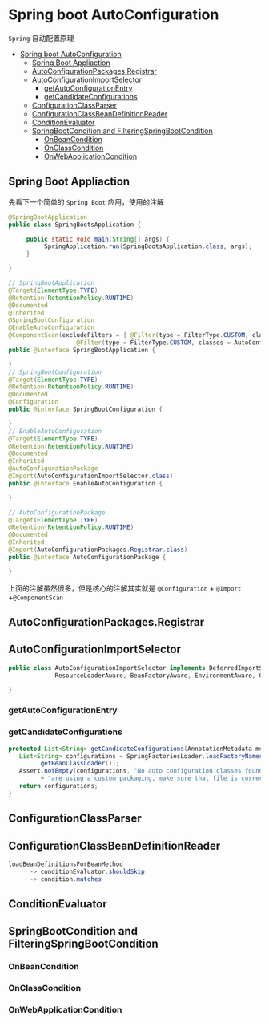 # Spring boot AutoConfiguration

`Spring` 自动配置原理

- [Spring boot AutoConfiguration](#spring-boot-autoconfiguration)
  - [Spring Boot Appliaction](#spring-boot-appliaction)
  - [AutoConfigurationPackages.Registrar](#autoconfigurationpackagesregistrar)
  - [AutoConfigurationImportSelector](#autoconfigurationimportselector)
    - [getAutoConfigurationEntry](#getautoconfigurationentry)
    - [getCandidateConfigurations](#getcandidateconfigurations)
  - [ConfigurationClassParser](#configurationclassparser)
  - [ConfigurationClassBeanDefinitionReader](#configurationclassbeandefinitionreader)
  - [ConditionEvaluator](#conditionevaluator)
  - [SpringBootCondition and FilteringSpringBootCondition](#springbootcondition-and-filteringspringbootcondition)
    - [OnBeanCondition](#onbeancondition)
    - [OnClassCondition](#onclasscondition)
    - [OnWebApplicationCondition](#onwebapplicationcondition)

## Spring Boot Appliaction

先看下一个简单的 `Spring Boot` 应用，使用的注解

```java
@SpringBootApplication
public class SpringBootsApplication {

     public static void main(String[] args) {
          SpringApplication.run(SpringBootsApplication.class, args);
     }

}

// SpringBootApplication
@Target(ElementType.TYPE)
@Retention(RetentionPolicy.RUNTIME)
@Documented
@Inherited
@SpringBootConfiguration
@EnableAutoConfiguration
@ComponentScan(excludeFilters = { @Filter(type = FilterType.CUSTOM, classes = TypeExcludeFilter.class),
                   @Filter(type = FilterType.CUSTOM, classes = AutoConfigurationExcludeFilter.class) })
public @interface SpringBootApplication {

}
// SpringBootConfiguration
@Target(ElementType.TYPE)
@Retention(RetentionPolicy.RUNTIME)
@Documented
@Configuration
public @interface SpringBootConfiguration {

}
// EnableAutoConfiguration
@Target(ElementType.TYPE)
@Retention(RetentionPolicy.RUNTIME)
@Documented
@Inherited
@AutoConfigurationPackage
@Import(AutoConfigurationImportSelector.class)
public @interface EnableAutoConfiguration {

}

// AutoConfigurationPackage
@Target(ElementType.TYPE)
@Retention(RetentionPolicy.RUNTIME)
@Documented
@Inherited
@Import(AutoConfigurationPackages.Registrar.class)
public @interface AutoConfigurationPackage {

}
```

上面的注解虽然很多，但是核心的注解其实就是 `@Configuration` + `@Import` +`@ComponentScan`

## AutoConfigurationPackages.Registrar

## AutoConfigurationImportSelector

```java
public class AutoConfigurationImportSelector implements DeferredImportSelector, BeanClassLoaderAware,
             ResourceLoaderAware, BeanFactoryAware, EnvironmentAware, Ordered {

}
```

### getAutoConfigurationEntry

### getCandidateConfigurations

```java
protected List<String> getCandidateConfigurations(AnnotationMetadata metadata, AnnotationAttributes attributes) {
   List<String> configurations = SpringFactoriesLoader.loadFactoryNames(getSpringFactoriesLoaderFactoryClass(),
         getBeanClassLoader());
   Assert.notEmpty(configurations, "No auto configuration classes found in META-INF/spring.factories. If you "
         + "are using a custom packaging, make sure that file is correct.");
   return configurations;
}
```

## ConfigurationClassParser

## ConfigurationClassBeanDefinitionReader

```java
loadBeanDefinitionsForBeanMethod
      -> conditionEvaluator.shouldSkip
      -> condition.matches
```

## ConditionEvaluator

## SpringBootCondition and FilteringSpringBootCondition

### OnBeanCondition

### OnClassCondition

### OnWebApplicationCondition
